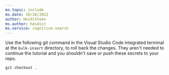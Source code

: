 ```yaml
---
ms.topic: include
ms.date: 10/26/2022
author: HeidiSteen
ms.author: heidist
ms.service: cognitive-search
---
```

Use the following git command in the Visual Studio Code integrated terminal at the `bulk-insert` directory, to roll back the changes. They aren't needed to continue the tutorial and you shouldn't save or push these secrets to your repo. 

```git
git checkout .
```
